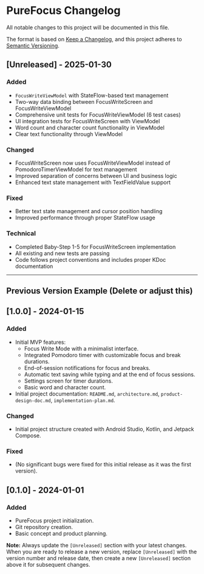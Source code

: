 # PureFocus Changelog

All notable changes to this project will be documented in this file.

The format is based on [Keep a Changelog](https://keepachangelog.com/en/1.0.0/), and this project adheres to [Semantic Versioning](https://semver.org/spec/v2.0.0.html).

## [Unreleased] - 2025-01-30

### Added
- `FocusWriteViewModel` with StateFlow-based text management
- Two-way data binding between FocusWriteScreen and FocusWriteViewModel
- Comprehensive unit tests for FocusWriteViewModel (6 test cases)
- UI integration tests for FocusWriteScreen with ViewModel
- Word count and character count functionality in ViewModel
- Clear text functionality through ViewModel

### Changed
- FocusWriteScreen now uses FocusWriteViewModel instead of PomodoroTimerViewModel for text management
- Improved separation of concerns between UI and business logic
- Enhanced text state management with TextFieldValue support

### Fixed
- Better text state management and cursor position handling
- Improved performance through proper StateFlow usage

### Technical
- Completed Baby-Step 1-5 for FocusWriteScreen implementation
- All existing and new tests are passing
- Code follows project conventions and includes proper KDoc documentation

---

## Previous Version Example (Delete or adjust this)

## [1.0.0] - 2024-01-15

### Added
- Initial MVP features:
    - Focus Write Mode with a minimalist interface.
    - Integrated Pomodoro timer with customizable focus and break durations.
    - End-of-session notifications for focus and breaks.
    - Automatic text saving while typing and at the end of focus sessions.
    - Settings screen for timer durations.
    - Basic word and character count.
- Initial project documentation: `README.md`, `architecture.md`, `product-design-doc.md`, `implementation-plan.md`.

### Changed
- Initial project structure created with Android Studio, Kotlin, and Jetpack Compose.

### Fixed
- (No significant bugs were fixed for this initial release as it was the first version).

## [0.1.0] - 2024-01-01

### Added
- PureFocus project initialization.
- Git repository creation.
- Basic concept and product planning.

**Note:** Always update the `[Unreleased]` section with your latest changes. When you are ready to release a new version, replace `[Unreleased]` with the version number and release date, then create a new `[Unreleased]` section above it for subsequent changes.